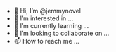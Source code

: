 - 👋 Hi, I’m @jemmynovel
- 👀 I’m interested in ...
- 🌱 I’m currently learning ...
- 💞️ I’m looking to collaborate on ...
- 📫 How to reach me ...

<!---
jemmynovel/jemmynovel is a ✨ special ✨ repository because its `README.md` (this file) appears on your GitHub profile.
You can click the Preview link to take a look at your changes.
--->
